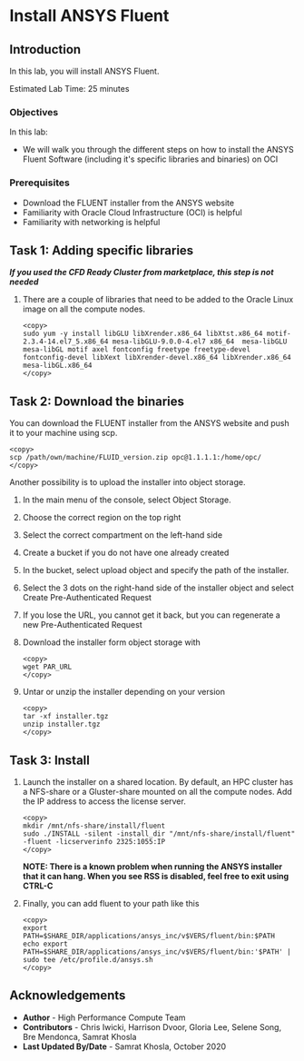 # Install ANSYS Fluent

## Introduction

In this lab, you will install ANSYS Fluent.

Estimated Lab Time: 25 minutes

### Objectives

In this lab:
* We will walk you through the different steps on how to install the ANSYS Fluent Software (including it's specific libraries and binaries) on OCI

### Prerequisites

* Download the FLUENT installer from the ANSYS website
* Familiarity with Oracle Cloud Infrastructure (OCI) is helpful
* Familiarity with networking is helpful

## Task 1: Adding specific libraries

***If you used the CFD Ready Cluster from marketplace, this step is not needed***

1. There are a couple of libraries that need to be added to the Oracle Linux image on all the compute nodes.

    ```
    <copy>
    sudo yum -y install libGLU libXrender.x86_64 libXtst.x86_64 motif-2.3.4-14.el7_5.x86_64 mesa-libGLU-9.0.0-4.el7 x86_64  mesa-libGLU mesa-libGL motif axel fontconfig freetype freetype-devel fontconfig-devel libXext libXrender-devel.x86_64 libXrender.x86_64 mesa-libGL.x86_64
    </copy>
    ```

## Task 2: Download the binaries

You can download the FLUENT installer from the ANSYS website and push it to your machine using scp.

```
<copy>
scp /path/own/machine/FLUID_version.zip opc@1.1.1.1:/home/opc/
</copy>    
```

Another possibility is to upload the installer into object storage.

1. In the main menu of the console, select Object Storage.
2. Choose the correct region on the top right
3. Select the correct compartment on the left-hand side
4. Create a bucket if you do not have one already created
5. In the bucket, select upload object and specify the path of the installer.
6. Select the 3 dots on the right-hand side of the installer object and select Create Pre-Authenticated Request
7. If you lose the URL, you cannot get it back, but you can regenerate a new Pre-Authenticated Request
8. Download the installer form object storage with

    ```
    <copy>
    wget PAR_URL
    </copy>
    ```

9. Untar or unzip the installer depending on your version

    ```
    <copy>
    tar -xf installer.tgz
    unzip installer.tgz
    </copy>
    ```
## Task 3: Install

1. Launch the installer on a shared location. By default, an HPC cluster has a NFS-share or a Gluster-share mounted on all the compute nodes. Add the IP address to access the license server.

    ```
    <copy>
    mkdir /mnt/nfs-share/install/fluent
    sudo ./INSTALL -silent -install_dir "/mnt/nfs-share/install/fluent" -fluent -licserverinfo 2325:1055:IP
    </copy>    
    ```

    **NOTE: There is a known problem when running the ANSYS installer that it can hang. When you see RSS is disabled, feel free to exit using CTRL-C**

2. Finally, you can add fluent to your path like this

    ```
    <copy> 
    export PATH=$SHARE_DIR/applications/ansys_inc/v$VERS/fluent/bin:$PATH
    echo export PATH=$SHARE_DIR/applications/ansys_inc/v$VERS/fluent/bin:'$PATH' | sudo tee /etc/profile.d/ansys.sh
    </copy> 
    ```


## Acknowledgements
* **Author** - High Performance Compute Team
* **Contributors** -  Chris Iwicki, Harrison Dvoor, Gloria Lee, Selene Song, Bre Mendonca, Samrat Khosla
* **Last Updated By/Date** - Samrat Khosla, October 2020

